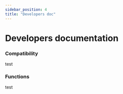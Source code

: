 ```yaml
---
sidebar_position: 4
title: "Developers doc"
---
```

# Developers documentation

### Compatibility

test

### Functions

test